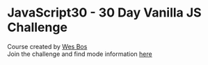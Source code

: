 # JavaScript30 - 30 Day Vanilla JS Challenge
Course created by [Wes Bos](https://github.com/wesbos)  
Join the challenge and find mode information [here](https://javascript30.com/)
